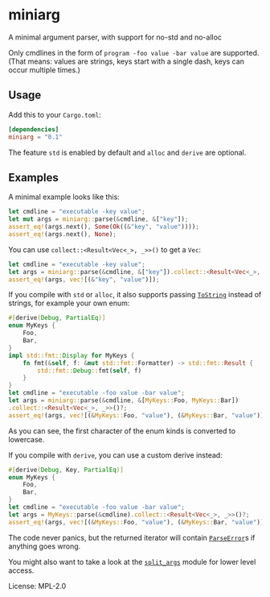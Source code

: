 # miniarg

A minimal argument parser, with support for no-std and no-alloc

Only cmdlines in the form of `program -foo value -bar value` are supported.
(That means: values are strings, keys start with a single dash, keys can occur multiple times.)

## Usage

Add this to your `Cargo.toml`:
```toml
[dependencies]
miniarg = "0.1"
```
The feature `std` is enabled by default and `alloc` and `derive` are optional.

## Examples

A minimal example looks like this:
```rust
let cmdline = "executable -key value";
let mut args = miniarg::parse(&cmdline, &["key"]);
assert_eq!(args.next(), Some(Ok((&"key", "value"))));
assert_eq!(args.next(), None);
```

You can use `collect::<Result<Vec<_>, _>>()` to get a `Vec`:
```rust
let cmdline = "executable -key value";
let args = miniarg::parse(&cmdline, &["key"]).collect::<Result<Vec<_>, _>>()?;
assert_eq!(args, vec![(&"key", "value")]);
```

If you compile with `std` or `alloc`, it also supports passing [`ToString`] instead of strings,
for example your own enum:
```rust
#[derive(Debug, PartialEq)]
enum MyKeys {
    Foo,
    Bar,
}
impl std::fmt::Display for MyKeys {
    fn fmt(&self, f: &mut std::fmt::Formatter) -> std::fmt::Result {
        std::fmt::Debug::fmt(self, f)
    }
}
let cmdline = "executable -foo value -bar value";
let args = miniarg::parse(&cmdline, &[MyKeys::Foo, MyKeys::Bar])
.collect::<Result<Vec<_>, _>>()?;
assert_eq!(args, vec![(&MyKeys::Foo, "value"), (&MyKeys::Bar, "value")]);
```
As you can see, the first character of the enum kinds is converted to lowercase.

If you compile with `derive`, you can use a custom derive instead:
```rust
#[derive(Debug, Key, PartialEq)]
enum MyKeys {
    Foo,
    Bar,
}
let cmdline = "executable -foo value -bar value";
let args = MyKeys::parse(&cmdline).collect::<Result<Vec<_>, _>>()?;
assert_eq!(args, vec![(&MyKeys::Foo, "value"), (&MyKeys::Bar, "value")]);
```

The code never panics, but the returned iterator will contain [`ParseError`]s
if anything goes wrong.

You might also want to take a look at the [`split_args`] module for lower level access.

[`ToString`]: https://doc.rust-lang.org/nightly/alloc/string/trait.ToString.html
[`ParseError`]: enum.ParseError.html
[`split_args`]: split_args/index.html

License: MPL-2.0
